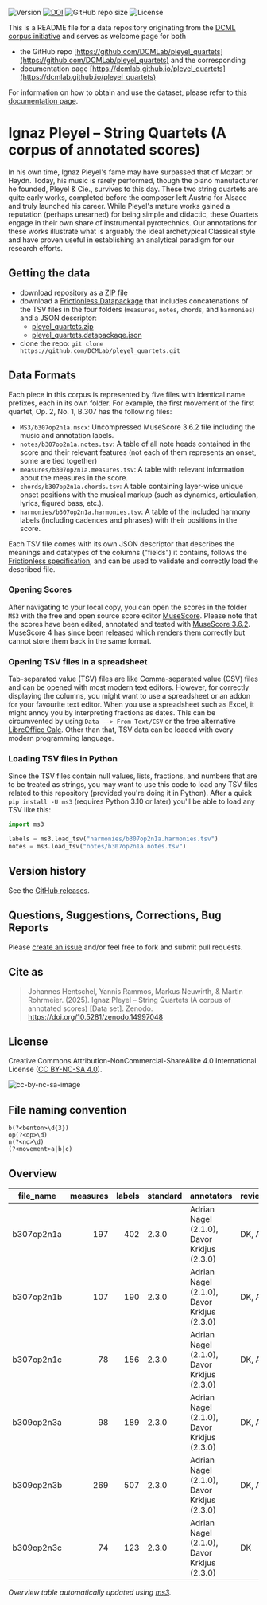 ![Version](https://img.shields.io/github/v/release/DCMLab/pleyel_quartets?display_name=tag)
[![DOI](https://zenodo.org/badge/388097533.svg)](https://doi.org/10.5281/zenodo.14997048)
![GitHub repo size](https://img.shields.io/github/repo-size/DCMLab/pleyel_quartets)
![License](https://img.shields.io/badge/license-CC%20BY--NC--SA%204.0-9cf)


This is a README file for a data repository originating from the [DCML corpus initiative](https://github.com/DCMLab/dcml_corpora)
and serves as welcome page for both 

* the GitHub repo [https://github.com/DCMLab/pleyel_quartets](https://github.com/DCMLab/pleyel_quartets) and the corresponding
* documentation page [https://dcmlab.github.io/pleyel_quartets](https://dcmlab.github.io/pleyel_quartets)

For information on how to obtain and use the dataset, please refer to [this documentation page](https://dcmlab.github.io/pleyel_quartets/introduction).

# Ignaz Pleyel – String Quartets (A corpus of annotated scores)

In his own time, Ignaz Pleyel's fame may have surpassed that of Mozart or Haydn. Today, his music is rarely performed,
though the piano manufacturer he founded, Pleyel & Cie., survives to this day. These two string quartets are quite early
works, completed before the composer left Austria for Alsace and truly launched his career. While Pleyel's mature works
gained a reputation (perhaps unearned) for being simple and didactic, these Quartets engage in their own share of
instrumental pyrotechnics. Our annotations for these works illustrate what is arguably the ideal archetypical Classical
style and have proven useful in establishing an analytical paradigm for our research efforts.

## Getting the data

* download repository as a [ZIP file](https://github.com/DCMLab/pleyel_quartets/archive/main.zip)
* download a [Frictionless Datapackage](https://specs.frictionlessdata.io/data-package/) that includes concatenations
  of the TSV files in the four folders (`measures`, `notes`, `chords`, and `harmonies`) and a JSON descriptor:
  * [pleyel_quartets.zip](https://github.com/DCMLab/pleyel_quartets/releases/latest/download/pleyel_quartets.zip)
  * [pleyel_quartets.datapackage.json](https://github.com/DCMLab/pleyel_quartets/releases/latest/download/pleyel_quartets.datapackage.json)
* clone the repo: `git clone https://github.com/DCMLab/pleyel_quartets.git` 


## Data Formats

Each piece in this corpus is represented by five files with identical name prefixes, each in its own folder. 
For example, the first movement of the first quartet, Op. 2, No. 1, B.307 has the following files:

* `MS3/b307op2n1a.mscx`: Uncompressed MuseScore 3.6.2 file including the music and annotation labels.
* `notes/b307op2n1a.notes.tsv`: A table of all note heads contained in the score and their relevant features (not each of them represents an onset, some are tied together)
* `measures/b307op2n1a.measures.tsv`: A table with relevant information about the measures in the score.
* `chords/b307op2n1a.chords.tsv`: A table containing layer-wise unique onset positions with the musical markup (such as dynamics, articulation, lyrics, figured bass, etc.).
* `harmonies/b307op2n1a.harmonies.tsv`: A table of the included harmony labels (including cadences and phrases) with their positions in the score.

Each TSV file comes with its own JSON descriptor that describes the meanings and datatypes of the columns ("fields") it contains,
follows the [Frictionless specification](https://specs.frictionlessdata.io/tabular-data-resource/),
and can be used to validate and correctly load the described file. 

### Opening Scores

After navigating to your local copy, you can open the scores in the folder `MS3` with the free and open source score
editor [MuseScore](https://musescore.org). Please note that the scores have been edited, annotated and tested with
[MuseScore 3.6.2](https://github.com/musescore/MuseScore/releases/tag/v3.6.2). 
MuseScore 4 has since been released which renders them correctly but cannot store them back in the same format.

### Opening TSV files in a spreadsheet

Tab-separated value (TSV) files are like Comma-separated value (CSV) files and can be opened with most modern text
editors. However, for correctly displaying the columns, you might want to use a spreadsheet or an addon for your
favourite text editor. When you use a spreadsheet such as Excel, it might annoy you by interpreting fractions as
dates. This can be circumvented by using `Data --> From Text/CSV` or the free alternative
[LibreOffice Calc](https://www.libreoffice.org/download/download/). Other than that, TSV data can be loaded with
every modern programming language.

### Loading TSV files in Python

Since the TSV files contain null values, lists, fractions, and numbers that are to be treated as strings, you may want
to use this code to load any TSV files related to this repository (provided you're doing it in Python). After a quick
`pip install -U ms3` (requires Python 3.10 or later) you'll be able to load any TSV like this:

```python
import ms3

labels = ms3.load_tsv("harmonies/b307op2n1a.harmonies.tsv")
notes = ms3.load_tsv("notes/b307op2n1a.notes.tsv")
```


## Version history

See the [GitHub releases](https://github.com/DCMLab/pleyel_quartets/releases).

## Questions, Suggestions, Corrections, Bug Reports

Please [create an issue](https://github.com/DCMLab/pleyel_quartets/issues) and/or feel free to fork and submit pull requests.

## Cite as

> Johannes Hentschel, Yannis Rammos, Markus Neuwirth, & Martin Rohrmeier. (2025). Ignaz Pleyel – String Quartets (A corpus of annotated scores) [Data set]. Zenodo. https://doi.org/10.5281/zenodo.14997048

## License

Creative Commons Attribution-NonCommercial-ShareAlike 4.0 International License ([CC BY-NC-SA 4.0](https://creativecommons.org/licenses/by-nc-sa/4.0/)).

![cc-by-nc-sa-image](https://licensebuttons.net/l/by-nc-sa/4.0/88x31.png)

## File naming convention

```regex
b(?<benton>\d{3})
op(?<op>\d)
n(?<no>\d)
(?<movement>a|b|c)
```

## Overview
|file_name |measures|labels|standard|                annotators                 |reviewers|
|----------|-------:|-----:|--------|-------------------------------------------|---------|
|b307op2n1a|     197|   402|2.3.0   |Adrian Nagel (2.1.0), Davor Krkljus (2.3.0)|DK, AN   |
|b307op2n1b|     107|   190|2.3.0   |Adrian Nagel (2.1.0), Davor Krkljus (2.3.0)|DK, AN   |
|b307op2n1c|      78|   156|2.3.0   |Adrian Nagel (2.1.0), Davor Krkljus (2.3.0)|DK, AN   |
|b309op2n3a|      98|   189|2.3.0   |Adrian Nagel (2.1.0), Davor Krkljus (2.3.0)|DK, AN   |
|b309op2n3b|     269|   507|2.3.0   |Adrian Nagel (2.1.0), Davor Krkljus (2.3.0)|DK, AN   |
|b309op2n3c|      74|   123|2.3.0   |Adrian Nagel (2.1.0), Davor Krkljus (2.3.0)|DK       |


*Overview table automatically updated using [ms3](https://ms3.readthedocs.io/).*
